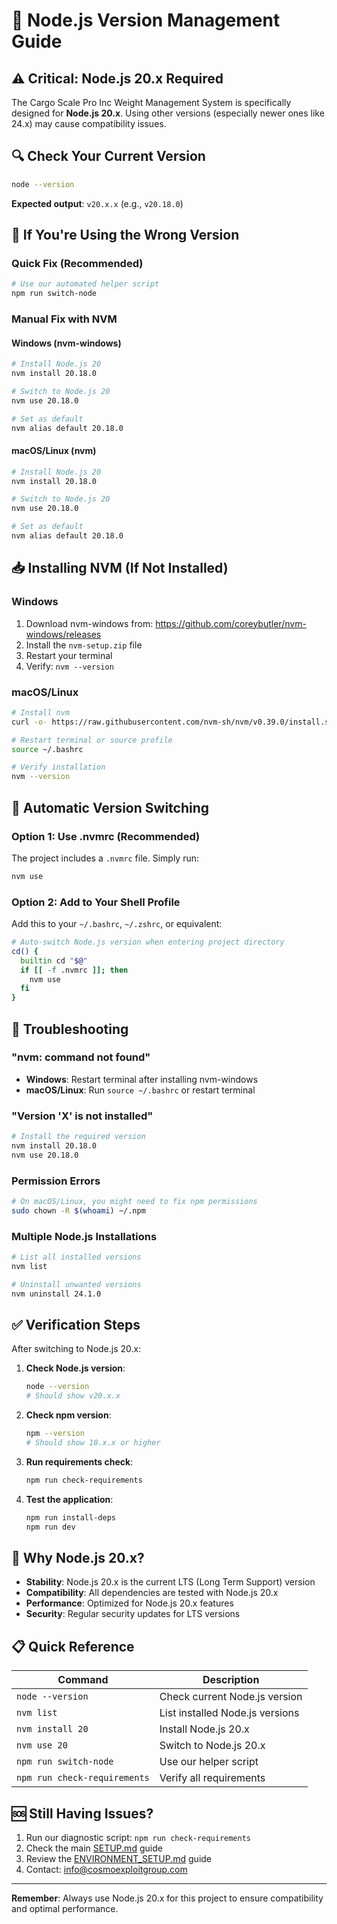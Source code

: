 # 🔧 Node.js Version Management Guide

## ⚠️ Critical: Node.js 20.x Required

The Cargo Scale Pro Inc Weight Management System is specifically designed for **Node.js 20.x**. Using other versions (especially newer ones like 24.x) may cause compatibility issues.

## 🔍 Check Your Current Version

```bash
node --version
```

**Expected output**: `v20.x.x` (e.g., `v20.18.0`)

## 🚨 If You're Using the Wrong Version

### Quick Fix (Recommended)
```bash
# Use our automated helper script
npm run switch-node
```

### Manual Fix with NVM

#### Windows (nvm-windows)
```bash
# Install Node.js 20
nvm install 20.18.0

# Switch to Node.js 20
nvm use 20.18.0

# Set as default
nvm alias default 20.18.0
```

#### macOS/Linux (nvm)
```bash
# Install Node.js 20
nvm install 20.18.0

# Switch to Node.js 20
nvm use 20.18.0

# Set as default
nvm alias default 20.18.0
```

## 📥 Installing NVM (If Not Installed)

### Windows
1. Download nvm-windows from: https://github.com/coreybutler/nvm-windows/releases
2. Install the `nvm-setup.zip` file
3. Restart your terminal
4. Verify: `nvm --version`

### macOS/Linux
```bash
# Install nvm
curl -o- https://raw.githubusercontent.com/nvm-sh/nvm/v0.39.0/install.sh | bash

# Restart terminal or source profile
source ~/.bashrc

# Verify installation
nvm --version
```

## 🔄 Automatic Version Switching

### Option 1: Use .nvmrc (Recommended)
The project includes a `.nvmrc` file. Simply run:
```bash
nvm use
```

### Option 2: Add to Your Shell Profile
Add this to your `~/.bashrc`, `~/.zshrc`, or equivalent:
```bash
# Auto-switch Node.js version when entering project directory
cd() {
  builtin cd "$@"
  if [[ -f .nvmrc ]]; then
    nvm use
  fi
}
```

## 🐛 Troubleshooting

### "nvm: command not found"
- **Windows**: Restart terminal after installing nvm-windows
- **macOS/Linux**: Run `source ~/.bashrc` or restart terminal

### "Version 'X' is not installed"
```bash
# Install the required version
nvm install 20.18.0
nvm use 20.18.0
```

### Permission Errors
```bash
# On macOS/Linux, you might need to fix npm permissions
sudo chown -R $(whoami) ~/.npm
```

### Multiple Node.js Installations
```bash
# List all installed versions
nvm list

# Uninstall unwanted versions
nvm uninstall 24.1.0
```

## ✅ Verification Steps

After switching to Node.js 20.x:

1. **Check Node.js version**:
   ```bash
   node --version
   # Should show v20.x.x
   ```

2. **Check npm version**:
   ```bash
   npm --version
   # Should show 10.x.x or higher
   ```

3. **Run requirements check**:
   ```bash
   npm run check-requirements
   ```

4. **Test the application**:
   ```bash
   npm run install-deps
   npm run dev
   ```

## 🎯 Why Node.js 20.x?

- **Stability**: Node.js 20.x is the current LTS (Long Term Support) version
- **Compatibility**: All dependencies are tested with Node.js 20.x
- **Performance**: Optimized for Node.js 20.x features
- **Security**: Regular security updates for LTS versions

## 📋 Quick Reference

| Command | Description |
|---------|-------------|
| `node --version` | Check current Node.js version |
| `nvm list` | List installed Node.js versions |
| `nvm install 20` | Install Node.js 20.x |
| `nvm use 20` | Switch to Node.js 20.x |
| `npm run switch-node` | Use our helper script |
| `npm run check-requirements` | Verify all requirements |

## 🆘 Still Having Issues?

1. Run our diagnostic script: `npm run check-requirements`
2. Check the main [SETUP.md](SETUP.md) guide
3. Review the [ENVIRONMENT_SETUP.md](ENVIRONMENT_SETUP.md) guide
4. Contact: info@cosmoexploitgroup.com

---

**Remember**: Always use Node.js 20.x for this project to ensure compatibility and optimal performance.
